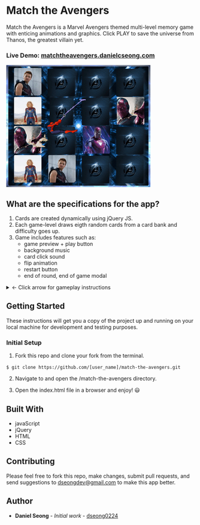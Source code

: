 # Match the Avengers

Match the Avengers is a Marvel Avengers themed multi-level memory game with enticing animations and graphics.
Click PLAY to save the universe from Thanos, the greatest villain yet.

### Live Demo: [matchtheavengers.danielcseong.com](http://matchtheavengers.danielcseong.com)

![](match-the-avengers-demo.gif)

## What are the specifications for the app?
1. Cards are created dynamically using jQuery JS. 
2. Each game-level draws eigth random cards from a card bank and difficulty goes up.
3. Game includes features such as:
    - game preview + play button
    - background music
    - card click sound
    - flip animation
    - restart button
    - end of round, end of game modal

<details>
<summary> &#8592; Click arrow for gameplay instructions</summary>

1. Match the Avengers is a web game in which a player attempts to match the images contained on "playing cards".
2. There are a total of 16 cards:
    - Each card contains 1 of 8 images
    - There are two of each image allowing for 8 total matches
3. The following stats are tracked:
    - Number of seconds passed in current round of game
    - Total number of matches
    - Game score based on how fast the player matches all the cards
4. The cards are displayed face down and "flip" over when they are clicked.
5. Two cards can be flipped each attempt.
6. If the images of the two cards which are flipped over match:
    - The cards remain flipped over and the player gets 1 point for the match
    - 1 point is added to the total number matches
7. If the two flipped over cards do not match:
    - The cards are flipped back over
    - 1 is added to the total number of attempts
    - The player must choose two cards again to continue searching for a match
8. Once all 8 cards have been matched:
    - A modal is shown to the player telling them they have won the round
    - A button is provided which leads to a more difficult level
9. A restart button is always available.
10. Restarting the game performs the following actions:
    - All cards are flipped back over
    - The total number of matches are reset
    - The score resets
</details>

## Getting Started

These instructions will get you a copy of the project up and running on your local machine for development and testing purposes.

### Initial Setup

1. Fork this repo and clone your fork from the terminal.

```
$ git clone https://github.com/[user_name]/match-the-avengers.git
```

2. Navigate to and open the /match-the-avengers directory.


3. Open the index.html file in a browser and enjoy! 😃

## Built With

* javaScript
* jQuery
* HTML
* CSS

## Contributing

Please feel free to fork this repo, make changes, submit pull requests, and send suggestions to dseongdev@gmail.com to make this app better.

## Author

* **Daniel Seong** - *Initial work* - [dseong0224](https://github.com/dseong0224)
